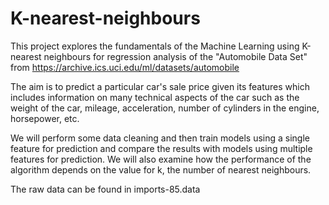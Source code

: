 # K-nearest-neighbours

This project explores the fundamentals of the Machine Learning using K-nearest neighbours for regression analysis of the "Automobile Data Set" from https://archive.ics.uci.edu/ml/datasets/automobile

The aim is to predict a particular car's sale price given its features which includes information on many technical aspects of the car such as the weight of the car, mileage, acceleration, number of cylinders in the engine, horsepower, etc.

We will perform some data cleaning and then train models using a single feature for prediction and compare the results with models using multiple features for prediction. We will also examine how the performance of the algorithm depends on the value for k, the number of nearest neighbours.

The raw data can be found in imports-85.data
